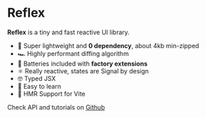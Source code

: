 # Reflex

__Reflex__ is a tiny and fast reactive UI library.

- 🦋 Super lightweight and __0 dependency__, about 4kb min-zipped
- 🏎 Highly performant diffing algorithm
- 🔋 Batteries included with **factory extensions**
- ⚛️ Really reactive, states are Signal by design
- 🤓 Typed JSX
- 🍰 Easy to learn
- 🤘️ HMR Support for Vite

Check API and tutorials on [Github](https://github.com/zouloux/reflex)